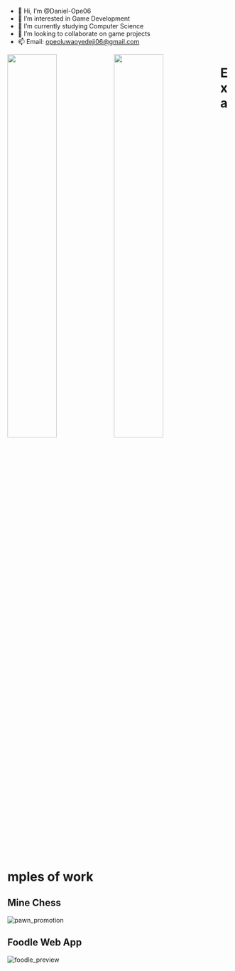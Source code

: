 - 👋 Hi, I’m @Daniel-Ope06
- 👀 I’m interested in Game Development
- 🌱 I’m currently studying Computer Science
- 💞️ I’m looking to collaborate on game projects
- 📫 Email: opeoluwaoyedeji06@gmail.com

<img align="left" width="47%" src="https://github-readme-stats.vercel.app/api?username=daniel-ope06&show_icons=true&theme=apprentice"/>

<img align="left" width="47%" src="https://github-readme-stats.vercel.app/api/top-langs/?username=daniel-ope06&layout=compact&theme=apprentice"/>

# Examples of work
## Mine Chess
![pawn_promotion](https://user-images.githubusercontent.com/97707320/158883047-6127cc57-48ee-4a6d-8360-37f83992732d.gif)

## Foodle Web App
![foodle_preview](https://user-images.githubusercontent.com/97707320/158897426-04a9b819-8518-4100-85e6-25e973aa84c0.gif)

<!---
Daniel-Ope06/Daniel-Ope06 is a ✨ special ✨ repository because its `README.md` (this file) appears on your GitHub profile.
You can click the Preview link to take a look at your changes.
--->
